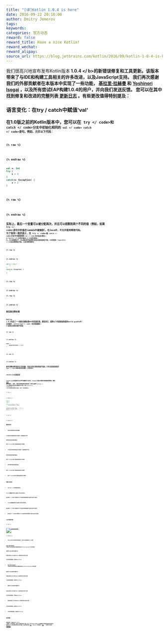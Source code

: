```yaml
---
title: "[译]Kotlin 1.0.4 is here"
date: 2016-09-22 20:18:00
author: Dmitry Jemerov
tags:
keywords:
categories: 官方动态
reward: false
reward_title: Have a nice Kotlin!
reward_wechat:
reward_alipay:
source_url: https://blog.jetbrains.com/kotlin/2016/09/kotlin-1-0-4-is-here/
---
```


我们很高兴地宣布发布Kotlin版本<b> 1.0.4 </ b>的新错误修复和工具更新。该版本带来了与IDE和构建工具相关的许多改进，以及JavaScript支持。
我们再次感谢我们的外部贡献者在本版本中实现了一些功能， [基拉里·拉赫曼](https://github.com/cypressious) 和 [Yoshinori Isogai](https://github.com/shiraji) ，以及所有尝试EAP构建1.0.4的用户，并向我们发送反馈。
您可以在其中找到修复和改进的完整列表 [更新日志](https://github.com/JetBrains/kotlin/blob/1.0.4/ChangeLog.md) 。有些更改值得特别提及：
### 语言变化：在try / catch中赋值'val'

在1.0版之前的Kotlin版本中，您可以在<code> try </ code>和<code> catch </ code>分支中初始化相同的<code> val </ code> catch </ code>语句。例如，允许以下代码：

{% raw %}
<p></p>
{% endraw %}

```kotlin
val x: Int
try {
    x = 1
}
catch(e: Exception) {
    x = 2
}
 
```

{% raw %}
<p></p>
{% endraw %}

实际上，最后一个变量可以被分配两次，并且可以观察到两个不同的值（例如，如果<code> try </ code>语句中的值在lambda中被捕获）。在Java中，不允许使用等效代码。
为了保持一致的语义，在<code> try </ code>和<code> catch </ code>分支<b>中分配相同的<code> val </ code>的代码成为警告</ b> Kotlin 1.0.4并将在版本1.0.5中<b>成为错误</ b>。在大多数情况下，可以通过将代码转换为表达式来轻松修复代码，IDE将<b>提供一个quickfix </ b>来自动转换此代码。上述示例将转换为：

{% raw %}
<p></p>
{% endraw %}

```kotlin
val x = try {
    1
}
catch(e: Exception) {
    2
}
 
```

{% raw %}
<p></p>
{% endraw %}


{% raw %}
<p><span id="more-4275"></span></p>
{% endraw %}

### 新实验注释处理

Kotlin 1.0.4包含了一个新的注解处理API的实验实现。要启用它，请将以下内容添加到您的build.gradle中：
<code>应用插件：'kotlin-kapt'</ code>
您还需要<b>删除</ b>启用旧注释处理的代码段：

{% raw %}
<p></p>
{% endraw %}

```kotlin
kapt {
    generateStubs = true
}
 
```

{% raw %}
<p></p>
{% endraw %}

新的注解处理仍然存在已知问题，可能与所有注释处理器不兼容。只有当您遇到缺省的<code> kapt </ code>注解处理实现问题时，才应启用它。
### JavaScript后端改进

JavaScript后端现在可以将代码编译为与AMD，CommonJS和UMD模块系统兼容的模块。看到 [文件](http://kotlinlang.org/docs/reference/js-modules.html) 更多细节。
此外，现在支持有限形式的反射：您可以使用<code> jsClass </ code>属性来访问任何对象的运行时类，并且<code> jsClass＆lt; TypeName＆gt;（）</ code>以获取特定类的运行时表示。这是一个更完整的例子：

{% raw %}
<p></p>
{% endraw %}

```kotlin
class A
class B
class C
 
inline fun <reified T> foo() {
    println(jsClass<T>().name)
}
 
println(A().jsClass.name) // prints "A"
println(jsClass<B>().name) // prints "B"
foo<C>() // prints "C"
 
```

{% raw %}
<p></p>
{% endraw %}

### 编译器改进


* 更好的可调用表达式的类型推断

对于表达式的时候和表达的几种情况，效率更高的字节码

更好的语法错误后解析器恢复

修正了“Cast从不成功”警告错误报告的几种情况
* 对于表达式的时候和表达的几种情况，效率更高的字节码

更好的语法错误后解析器恢复

修正了“Cast从不成功”警告错误报告的几种情况
* 更好的语法错误后解析器恢复

修正了“Cast从不成功”警告错误报告的几种情况
* 修正了“Cast从不成功”警告错误报告的几种情况

### 构建工具改进


* 与Gradle 2.14及更高版本兼容。

Gradle增量编译现在可以跟踪子项目之间的变化。

默认情况下，CLI和Ant构建将Kotlin反射库添加到类路径;使用无反射开关禁用。
* Gradle增量编译现在可以跟踪子项目之间的变化。

默认情况下，CLI和Ant构建将Kotlin反射库添加到类路径;使用无反射开关禁用。
* 默认情况下，CLI和Ant构建将Kotlin反射库添加到类路径;使用无反射开关禁用。

### IDE中的新功能


{% raw %}
<p><a href="https://i1.wp.com/blog.jetbrains.com/kotlin/files/2016/09/KotlinEvaluate.png?ssl=1" rel="attachment wp-att-4285"><img alt="kotlinevaluate" class="alignnone size-full wp-image-4285" data-recalc-dims="1" src="https://i1.wp.com/blog.jetbrains.com/kotlin/files/2016/09/KotlinEvaluate.png?resize=640%2C648&amp;ssl=1"/></a></p>
{% endraw %}


* 在Java文件中评估表达式和监视时，现在可以选择使用Kotlin语法

检查“泄漏”的新检查 - 可能由访问未完成初始化的数据导致的NullPointerException异常问题。

意图将lambda转换为函数引用

检查以检测Gradle版本与Kotlin插件版本之间的不匹配

许多其他的新意图，检查和quickfixes
* 检查“泄漏”的新检查 - 可能由访问未完成初始化的数据导致的NullPointerException异常问题。

意图将lambda转换为函数引用

检查以检测Gradle版本与Kotlin插件版本之间的不匹配

许多其他的新意图，检查和quickfixes
* 意图将lambda转换为函数引用

检查以检测Gradle版本与Kotlin插件版本之间的不匹配

许多其他的新意图，检查和quickfixes
* 检查以检测Gradle版本与Kotlin插件版本之间的不匹配

许多其他的新意图，检查和quickfixes
* 许多其他的新意图，检查和quickfixes

### 如何更新

要更新插件，请使用工具| Kotlin |配置Kotlin插件更新，然后按“检查更新现在”按钮。另外，别忘了在Maven和Gradle构建脚本中更新编译器和标准库版本。
像往常一样，如果您遇到新版本的任何问题，欢迎您提供帮助 [论坛](https://discuss.kotlinlang.org/) ，在Slack（获得邀请） [这里](http://kotlinslackin.herokuapp.com/) ），或报告中的问题 [问题追踪器](https://youtrack.jetbrains.com/issues/KT) 。
让我们来吧！
